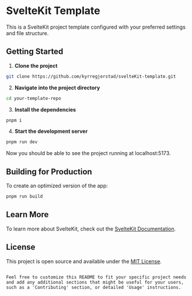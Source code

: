 # SvelteKit Template

This is a SvelteKit project template configured with your preferred settings and file structure.

## Getting Started

1. **Clone the project**

```bash
git clone https://github.com/kyrregjerstad/svelteKit-template.git
```

2. **Navigate into the project directory**

```bash
cd your-template-repo
```

3. **Install the dependencies**

```bash
pnpm i
```

4. **Start the development server**

```bash
pnpm run dev
```

Now you should be able to see the project running at localhost:5173.

## Building for Production

To create an optimized version of the app:

```bash
pnpm run build
```

## Learn More

To learn more about SvelteKit, check out the [SvelteKit Documentation](https://kit.svelte.dev/docs).

## License

This project is open source and available under the [MIT License](LICENSE).

```

Feel free to customize this README to fit your specific project needs and add any additional sections that might be useful for your users, such as a 'Contributing' section, or detailed 'Usage' instructions.
```
